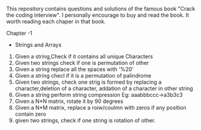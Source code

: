 This repository contains questions and solutions of the famous book "Crack the coding interview". I personally encourage to buy and read the book. It worth reading each chaper in that book.

Chapter -1 
- Strings and Arrays
1. Given a string,Check if it contains all unique Characters
2. Given two strings check if one is permutation of other
3. Given a string replace all the spaces with '%20'
4. Given a string checl if it is a permutation of palindrome
5. Given two strings, check one strig is formed by replacing a character,deletion of a character, addation of a character in other string
6. Given a string perform string compression Eg: aaabbbccc->a3b3c3
7. Given a N*N matrix, rotate it by 90 degrees
8. Given a N*M matrix, replace a roiw/coulmn with zeros if any position contain zero
9. given two strings, check if one string is rotation of other.
